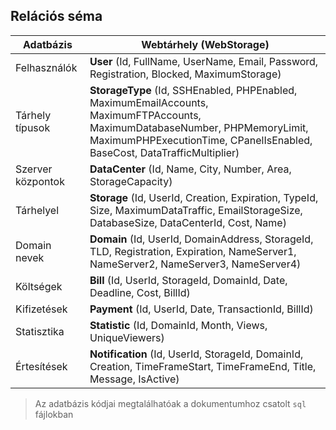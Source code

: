 ## Relációs séma

| Adatbázis         | Webtárhely (WebStorage)                                                                                                                                                                                  |
| ----------------- | -------------------------------------------------------------------------------------------------------------------------------------------------------------------------------------------------------- |
| Felhasználók      | **User** (Id, FullName, UserName, Email, Password, Registration, Blocked, MaximumStorage)                                                                                                                |
| Tárhely típusok   | **StorageType** (Id, SSHEnabled, PHPEnabled, MaximumEmailAccounts, MaximumFTPAccounts, MaximumDatabaseNumber, PHPMemoryLimit, MaximumPHPExecutionTime, CPanelIsEnabled, BaseCost, DataTrafficMultiplier) |
| Szerver központok | **DataCenter** (Id, Name, City, Number, Area, StorageCapacity)                                                                                                                                           |
| Tárhelyel         | **Storage** (Id, UserId, Creation, Expiration, TypeId, Size, MaximumDataTraffic, EmailStorageSize, DatabaseSize, DataCenterId, Cost, Name)                                                               |
| Domain nevek      | **Domain** (Id, UserId, DomainAddress, StorageId, TLD, Registration, Expiration, NameServer1, NameServer2, NameServer3, NameServer4)                                                                     |
| Költségek         | **Bill** (Id, UserId, StorageId, DomainId, Date, Deadline, Cost, BillId)                                                                                                                                 |
| Kifizetések       | **Payment** (Id, UserId, Date, TransactionId, BillId)                                                                                                                                                    |
| Statisztika       | **Statistic** (Id, DomainId, Month, Views, UniqueViewers)                                                                                                                                                |
| Értesítések       | **Notification** (Id, UserId, StorageId, DomainId, Creation, TimeFrameStart, TimeFrameEnd, Title, Message, IsActive)                                                                                     |

> Az adatbázis kódjai megtalálhatóak a dokumentumhoz csatolt `sql` fájlokban

<div class="page-break"></div>
